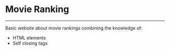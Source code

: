 # Movie Ranking
***
Basic website about movie rankings combining the knowledge of:
* HTML elements
* Self closing tags